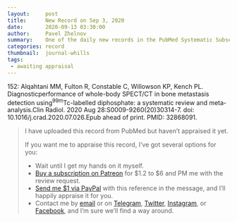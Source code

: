 ```yaml
---
layout:     post
title:      New Record on Sep 3, 2020
date:       2020-09-13 03:30:00
author:     Pavel Zhelnov
summary:    One of the daily new records in the PubMed Systematic Subset indexed by Sep 3, 2020.
categories: record
thumbnail:  journal-whills
tags:
 - awaiting appraisal
---
```


152: Alqahtani MM, Fulton R, Constable C, Willowson KP, Kench PL. Diagnosticperformance of whole-body SPECT/CT in bone metastasis detection using<sup>99m</sup>Tc-labelled diphosphate: a systematic review and meta-analysis.Clin Radiol. 2020 Aug 28:S0009-9260(20)30314-7. doi: 10.1016/j.crad.2020.07.026.Epub ahead of print. PMID: 32868091.


> I have uploaded this record from PubMed but haven’t appraised it yet.
>
> If you want me to appraise this record, I’ve got several options for you:
> * Wait until I get my hands on it myself.
> * [Buy a subscription on Patreon](https://patreon.com/zheln) for $1.2 to $6 and PM me with the review request.
> * [Send me $1 via PayPal](https://paypal.me/pjelnov) with this reference in the message, and I’ll happily appraise it for you.
> * Contact me by [email](mailto:pavel@zheln.com) or on [Telegram](https://t.me/drzhelnov), [Twitter](https://twitter.com/drzhelnov), [Instagram](https://instagram.com/igzheln), or [Facebook](https://facebook.com/drzhelnov), and I’m sure we’ll find a way around.
